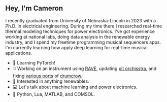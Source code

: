## Hey, I'm Cameron

I recently graduated from University of Nebraska-Lincoln in 2023 with a Ph.D. in electrical engineering. During my time there I researched real-time thermal modeling techniques for power electronics. I've got experience working at national labs, doing data analysis in the renewable energy industry, and I spend my freetime programming musical sequencers apps. I'm currently learning how apply deep learning for real-time musical applications.
- 🌱 Learning PyTorch!
- ◻️ Working on an instrument using [RAVE](<https://github.com/entzmingerc/RAVE_instrument>), updating [pit orchisstra](<https://github.com/entzmingerc/pit-orchisstra>), and fixing [various ports](<https://github.com/entzmingerc/nb_drumcrow>) of [drumcrow](<https://github.com/entzmingerc/drumcrow>).
- 🌻 Interested in anything renewables.
- 💻 Let's talk about machine learning and power electronics.
- 📖 Python, Lua, MATLAB, and COMSOL.
